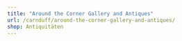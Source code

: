```yaml
---
title: "Around the Corner Gallery and Antiques"
url: /carnduff/around-the-corner-gallery-and-antiques/
shop: Antiquitäten
---
```

